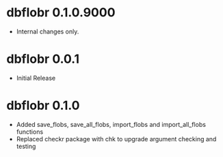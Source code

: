 # dbflobr 0.1.0.9000

- Internal changes only.


# dbflobr 0.0.1

- Initial Release

# dbflobr 0.1.0

- Added save_flobs, save_all_flobs, import_flobs and import_all_flobs functions
- Replaced checkr package with chk to upgrade argument checking and testing

